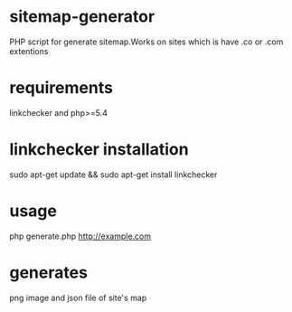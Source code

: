 # sitemap-generator
PHP script for generate sitemap.Works on sites which is have  .co or .com extentions   

# requirements
linkchecker and php>=5.4

# linkchecker installation
sudo apt-get update && sudo apt-get install linkchecker

# usage
php generate.php http://example.com

# generates
png image and json file of site's map



